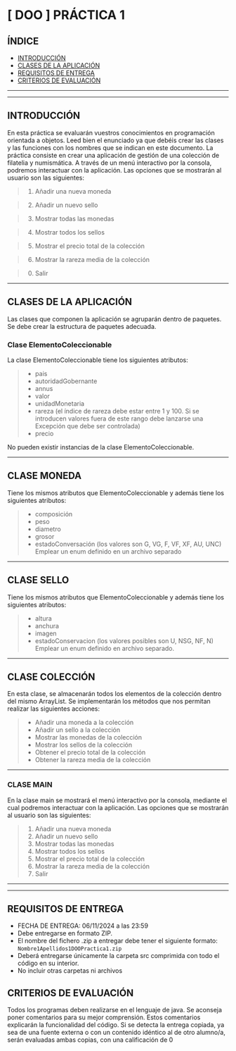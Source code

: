 # [ DOO ] PRÁCTICA 1

## ÍNDICE
- [INTRODUCCIÓN](#introducción)
- [CLASES DE LA APLICACIÓN](#clases-de-la-aplicación)
- [REQUISITOS DE ENTREGA](#requesitos-de-entrega)
- [CRITERIOS DE EVALUACIÓN](#criterios-de-evaluación)
  




***
***

## INTRODUCCIÓN
En esta práctica se evaluarán vuestros conocimientos en programación orientada a objetos. Leed bien el enunciado ya que debéis crear las clases y las funciones con los nombres que se indican en este
documento. La práctica consiste en crear una aplicación de gestión de una colección de filatelia y numismática.
A través de un menú interactivo por la consola, podremos interactuar con la aplicación. Las opciones que se
mostrarán al usuario son las siguientes:

> 1. Añadir una nueva moneda

> 2. Añadir un nuevo sello

> 3. Mostrar todas las monedas

> 4. Mostrar todos los sellos

> 5. Mostrar el precio total de la colección

> 6. Mostrar la rareza media de la colección

> 0. Salir

***

## CLASES DE LA APLICACIÓN
Las clases que componen la aplicación se agruparán dentro de paquetes. Se debe crear la estructura de paquetes adecuada.

### Clase ElementoColeccionable
La clase ElementoColeccionable tiene los siguientes atributos:
> * pais
> * autoridadGobernante
> * annus
> * valor
> * unidadMonetaria
> * rareza (el índice de rareza debe estar entre 1 y 100. Si se introducen valores fuera de este rango
debe lanzarse una Excepción que debe ser controlada)
> * precio

No pueden existir instancias de la clase ElementoColeccionable.

***

## CLASE MONEDA
Tiene los mismos atributos que ElementoColeccionable y además tiene los siguientes atributos:
> * composición
> * peso
> * diametro
> * grosor
> * estadoConversación (los valores son G, VG, F, VF, XF, AU, UNC) Emplear un enum definido en un archivo separado

***

## CLASE SELLO
Tiene los mismos atributos que ElementoColeccionable y además tiene los siguientes atributos:
> * altura
> * anchura
> * imagen
> * estadoConservacion (los valores posibles son U, NSG, NF, N) Emplear un enum definido en archivo
separado.

***

## CLASE COLECCIÓN 
En esta clase, se almacenarán todos los elementos de la colección dentro del mismo ArrayList. Se implementarán los métodos que nos permitan realizar las siguientes acciones:
> * Añadir una moneda a la colección
> * Añadir un sello a la colección
> *  Mostrar las monedas de la colección
> * Mostrar los sellos de la colección
> * Obtener el precio total de la colección
> * Obtener la rareza media de la colección

***

### CLASE MAIN
En la clase main se mostrará el menú interactivo por la consola, mediante el cual podremos interactuar con
la aplicación. Las opciones que se mostrarán al usuario son las siguientes:
> 1. Añadir una nueva moneda
> 2. Añadir un nuevo sello
> 3. Mostrar todas las monedas
> 4. Mostrar todos los sellos
> 5. Mostrar el precio total de la colección
> 6. Mostrar la rareza media de la colección
> 0. Salir

***
***

## REQUISITOS DE ENTREGA
* FECHA DE ENTREGA: 06/11/2024 a las 23:59
* Debe entregarse en formato ZIP.
* El nombre del fichero .zip a entregar debe tener el siguiente formato: `Nombre1Apellidos1DOOPractica1.zip`
* Deberá entregarse únicamente la carpeta src comprimida con todo el código en su interior.
* No incluir otras carpetas ni archivos

## CRITERIOS DE EVALUACIÓN
Todos los programas deben realizarse en el lenguaje de java.
Se aconseja poner comentarios para su mejor comprensión. Estos comentarios explicarán la funcionalidad
del código.
Si se detecta la entrega copiada, ya sea de una fuente externa o con un contenido idéntico al de otro
alumno/a, serán evaluadas ambas copias, con una calificación de 0

